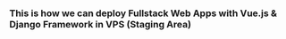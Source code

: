 ### This is how we can deploy Fullstack Web Apps with Vue.js & Django Framework in VPS (Staging Area)